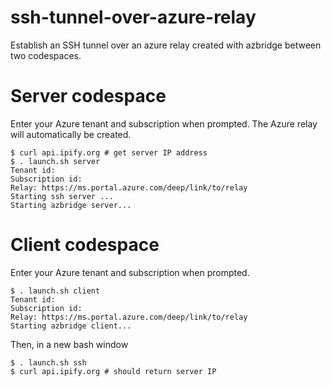 # ssh-tunnel-over-azure-relay
Establish an SSH tunnel over an azure relay created with azbridge between two codespaces.

# Server codespace
Enter your Azure tenant and subscription when prompted. The Azure relay will automatically be created.
```
$ curl api.ipify.org # get server IP address
$ . launch.sh server
Tenant id:
Subscription id:
Relay: https://ms.portal.azure.com/deep/link/to/relay
Starting ssh server ...
Starting azbridge server...
```
# Client codespace
Enter your Azure tenant and subscription when prompted.
```
$ . launch.sh client
Tenant id:
Subscription id:
Relay: https://ms.portal.azure.com/deep/link/to/relay
Starting azbridge client...
```
Then, in a new bash window
```
$ . launch.sh ssh
$ curl api.ipify.org # should return server IP
```